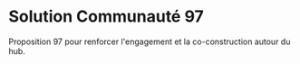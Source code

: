 # Solution Communauté 97

Proposition 97 pour renforcer l'engagement et la co-construction autour du hub.
